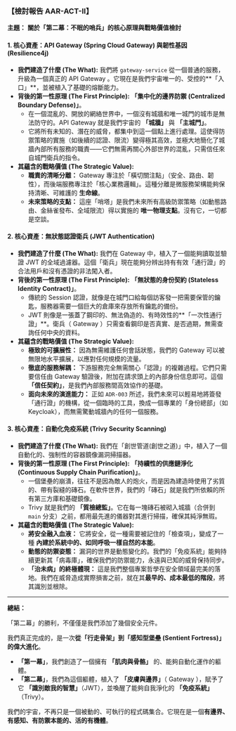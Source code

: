 ### **【檢討報告 AAR-ACT-II】**

**主題：** **關於「第二幕：不眠的哨兵」的核心原理與戰略價值檢討**

#### **1. 核心資產：API  Gateway  (Spring Cloud Gateway) 與韌性基因 (Resilience4j)**

*   **我們建造了什麼 (The What):** 我們將 `gateway-service` 從一個普通的服務，升級為一個真正的 API  Gateway 。它現在是我們宇宙唯一的、受控的**「入口」**，並被植入了基礎的熔斷能力。
*   **背後的第一性原理 (The First Principle):** **「集中化的邊界防禦 (Centralized Boundary Defense)」**。
    *   在一個混亂的、開放的網絡世界中，一個沒有城牆和唯一城門的城市是無法防守的。API  Gateway 就是我們宇宙的 **「城牆」** 與 **「主城門」**。
    *   它將所有未知的、潛在的威脅，都集中到這一個點上進行處理。這使得防禦策略的實施（如後續的認證、限流）變得極其高效，並極大地簡化了城牆內部所有服務的職責——它們無需再關心外部世界的混亂，只需信任來自城門衛兵的指令。
*   **其蘊含的戰略價值 (The Strategic Value):**
    *   **職責的清晰分離：**  Gateway 專注於「橫切關注點」（安全、路由、韌性），而後端服務專注於「核心業務邏輯」。這種分離是微服務架構能夠保持清晰、可維護的 **生命線**。
    *   **未來策略的支點：** 這座「哨塔」是我們未來所有高級防禦策略（如動態路由、金絲雀發布、全域限流）得以實施的 **唯一物理支點**。沒有它，一切都是空談。

#### **2. 核心資產：無狀態認證衛兵 (JWT Authentication)**

*   **我們建造了什麼 (The What):** 我們在 Gateway 中，植入了一個能夠讀取並驗證 JWT 的全域過濾器。這個「衛兵」現在能夠分辨出持有有效「通行證」的合法用戶和沒有憑證的非法闖入者。
*   **背後的第一性原理 (The First Principle):** **「無狀態的身份契約 (Stateless Identity Contract)」**。
    *   傳統的 Session 認證，就像是在城門口給每個訪客發一把需要保管的鑰匙，服務器需要一個巨大的倉庫來存放所有鑰匙的備份。
    *   JWT 則像是一張蓋了鋼印的、無法偽造的、有時效性的**「一次性通行證」**。衛兵（ Gateway ）只需查看鋼印是否真實、是否過期，無需查詢任何中央的資料。
*   **其蘊含的戰略價值 (The Strategic Value):**
    *   **極致的可擴展性：** 因為無需維護任何會話狀態，我們的 Gateway 可以被無限地水平擴展，以應對任何規模的流量。
    *   **徹底的服務解耦：** 下游服務完全無需關心「認證」的複雜過程。它們只需要信任由 Gateway 驗證後，附加在請求頭上的內部身份信息即可。這個 **「信任契約」**，是我們內部服務間高效協作的基礎。
    *   **面向未來的演進能力：** 正如 `ADR-003` 所述，我們未來可以輕易地將簽發「通行證」的機構，從一個臨時的工具，換成一個專業的「身份總部」（如 Keycloak），而無需驚動城牆內的任何一個服務。

#### **3. 核心資產：自動化免疫系統 (Trivy Security Scanning)**

*   **我們建造了什麼 (The What):** 我們在「創世管道(創世之道)」中，植入了一個自動化的、強制性的容器鏡像漏洞掃描器。
*   **背後的第一性原理 (The First Principle):** **「持續性的供應鏈淨化 (Continuous Supply Chain Purification)」**。
    *   一個堡壘的崩潰，往往不是因為敵人的炮火，而是因為建造時使用了劣質的、帶有裂縫的磚石。在軟件世界，我們的「磚石」就是我們所依賴的所有第三方庫和基礎鏡像。
    *   Trivy 就是我們的 **「質檢總監」**。它在每一塊磚石被砌入城牆（合併到 `main` 分支）之前，都用最先進的儀器對其進行掃描，確保其純淨無瑕。
*   **其蘊含的戰略價值 (The Strategic Value):**
    *   **將安全融入血液：** 它將安全，從一種需要被記住的「檢查項」，變成了一種 **內建於系統中的、如同呼吸一樣自然的本能**。
    *   **動態的防禦姿態：** 漏洞的世界是動態變化的。我們的「免疫系統」能夠持續更新其「病毒庫」，確保我們的防禦能力，永遠與已知的威脅保持同步。
    *   **「治未病」的終極體現：** 這是我們整個專案哲學在安全領域最完美的落地。我們在威脅造成實際損害之前，就在其**最早的、成本最低的階段**，將其識別並根除。

---

**總結：**

「第二幕」的勝利，不僅僅是我們添加了幾個安全元件。

我們真正完成的，是一次**從「行走骨架」到「感知型堡壘 (Sentient Fortress)」的偉大進化**。

*   **「第一幕」**，我們創造了一個擁有 **「肌肉與骨骼」** 的、能夠自動化運作的軀體。
*   **「第二幕」**，我們為這個軀體，植入了 **「皮膚與邊界」**（ Gateway ），賦予了它 **「識別敵我的智慧」**（JWT），並喚醒了能夠自我淨化的 **「免疫系統」**（Trivy）。

我們的宇宙，不再只是一個被動的、可執行的程式碼集合。它現在是一個**有邊界、有感知、有防禦本能的、活的有機體**。
